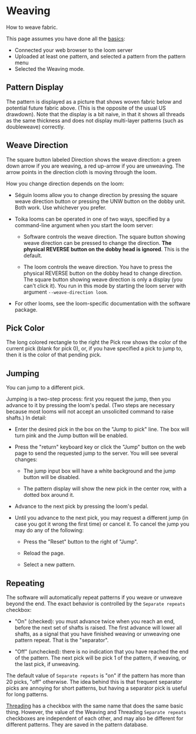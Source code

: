 # Weaving

How to weave fabric.

This page assumes you have done all the [basics](index.md):

* Connected your web browser to the loom server
* Uploaded at least one pattern, and selected a pattern from the pattern menu
* Selected the Weaving mode.

## Pattern Display

The pattern is displayed as a picture that shows woven fabric below and potential future fabric above.
(This is the opposite of the usual US drawdown).
Note that the display is a bit naive, in that it shows all threads as the same thickness
and does not display multi-layer patterns (such as doubleweave) correctly.

## Weave Direction

The square button labeled Direction shows the weave direction: a green down arrow if you are weaving, a red up-arrow if you are unweaving.
  The arrow points in the direction cloth is moving through the loom.

  How you change direction depends on the loom:

  * Séguin looms allow you to change direction by pressing the square
    weave direction button or pressing the UNW button on the dobby unit.
    Both work. Use whichever you prefer.

  * Toika looms can be operated in one of two ways, specified by
    a command-line argument when you start the loom server:

      * Software controls the weave direction. The square button showing weave
        direction can be pressed to change the direction. <b>The physical REVERSE button
        on the dobby head is ignored</b>. This is the default.

      * The loom controls the weave direction. You have to press the physical REVERSE button
        on the dobby head to change direction. The square button showing weave direction
        is only a display (you can't click it). You run in this mode by starting the loom server with argument `--weave-direction loom`.
  
  * For other looms, see the loom-specific documentation with the software package.

## Pick Color

The long colored rectangle to the right the Pick row shows the color of the current pick (blank for pick 0),
or, if you have specified a pick to jump to, then it is the color of that pending pick.

## Jumping

You can jump to a different pick.

Jumping is a two-step process: first you request the jump, then you advance to it by pressing the loom's pedal.
(Two steps are necessary because most looms will not accept an unsolicited command to raise shafts.)
In detail:

* Enter the desired pick in the box on the "Jump to pick" line.
  The box will turn pink and the Jump button will be enabled.

* Press the "return" keyboard key or click the "Jump" button on the web page to send the requested jump to the server.
  You will see several changes:

    * The jump input box will have a white background and the jump button will be disabled.

    * The pattern display will show the new pick in the center row, with a dotted box around it.

* Advance to the next pick by pressing the loom's pedal.

* Until you advance to the next pick, you may request a different jump (in case you got it wrong the first time) or cancel it.
  To cancel the jump you may do any of the following:

    * Press the "Reset" button to the right of "Jump".

    * Reload the page.

    * Select a new pattern.

## Repeating

The software will automatically repeat patterns if you weave or unweave beyond the end.
The exact behavior is controlled by the `Separate repeats` checkbox:

* "On" (checked): you must advance twice when you reach an end, before the next set of shafts is raised.
  The first advance will lower all shafts, as a signal that you have finished weaving or unweaving one pattern repeat. That is the "separator".

* "Off" (unchecked): there is no indication that you have reached the end of the pattern.
  The next pick will be pick 1 of the pattern, if weaving, or the last pick, if unweaving.

The default value of `Separate repeats` is "on" if the pattern has more than 20 picks, "off" otherwise.
The idea behind this is that frequent separator picks are annoying for short patterns, but having a separator pick is useful for long patterns.

[Threading](threading.md) has a checkbox with the same name that does the same basic thing.
However, the value of the Weaving and Threading `Separate repeats` checkboxes are independent of each other,
and may also be different for different patterns. They are saved in the pattern database.

